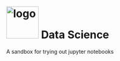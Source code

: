 <h1><img src="https://raw.githubusercontent.com/duboviy/jupyter/master/logo.png" height=85 alt="logo" title="logo"> Data Science</h1>
A sandbox for trying out jupyter notebooks
